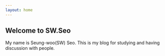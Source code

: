 ```yaml
---
layout: home
---
```

## Welcome to SW.Seo
My name is Seung-woo(SW) Seo. This is my blog for studying and having discussion with people.
